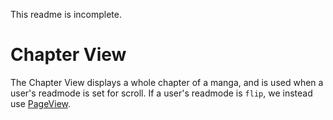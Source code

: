 This readme is incomplete.

Chapter View
=========

The Chapter View displays a whole chapter of a manga, and is used when a user's readmode is set for scroll.  If a user's readmode is `flip`, we instead use [PageView](../PageView).
